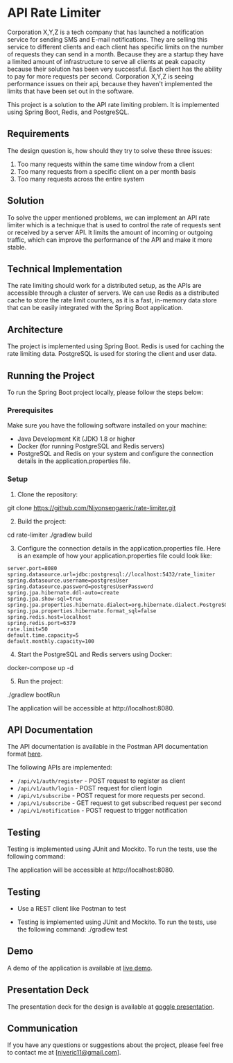 # API Rate Limiter

Corporation X,Y,Z is a tech company that has launched a notification service for sending SMS and E-mail notifications. They are selling this service to different clients and each client has specific limits on the number of requests they can send in a month. Because they are a startup they have a limited amount of infrastructure to serve all clients at peak capacity because their solution has been very successful. Each client has the ability to pay for more requests per second. Corporation X,Y,Z is seeing performance issues on their api, because they haven't implemented the limits that have been set out in the software.

This project is a solution to the API rate limiting problem. It is implemented using Spring Boot, Redis, and PostgreSQL.

## Requirements

The design question is, how should they try to solve these three issues:

1. Too many requests within the same time window from a client
2. Too many requests from a specific client on a per month basis
3. Too many requests across the entire system

## Solution

To solve the upper mentioned problems, we can implement an API rate limiter which is a technique that is used to control the rate of requests sent or received by a server API. It limits the amount of incoming or outgoing traffic, which can improve the performance of the API and make it more stable.

## Technical Implementation
The rate limiting should work for a distributed setup, as the APIs are accessible through a cluster of servers. We can use Redis as a distributed cache to store the rate limit counters, as it is a fast, in-memory data store that can be easily integrated with the Spring Boot application.

## Architecture

The project is implemented using Spring Boot. Redis is used for caching the rate limiting data. PostgreSQL is used for storing the client and user data.

## Running the Project

To run the Spring Boot project locally, please follow the steps below:

### Prerequisites

Make sure you have the following software installed on your machine:

- Java Development Kit (JDK) 1.8 or higher
- Docker (for running PostgreSQL and Redis servers)
- PostgreSQL and Redis on your system and configure the connection details in the application.properties file.

### Setup

1. Clone the repository:

git clone https://github.com/Niyonsengaeric/rate-limiter.git


2. Build the project:

cd rate-limiter
./gradlew build

3. Configure the connection details in the application.properties file. Here is an example of how your application.properties file could look like:

```
server.port=8080
spring.datasource.url=jdbc:postgresql://localhost:5432/rate_limiter
spring.datasource.username=postgresUser
spring.datasource.password=postgresUserPassword
spring.jpa.hibernate.ddl-auto=create
spring.jpa.show-sql=true
spring.jpa.properties.hibernate.dialect=org.hibernate.dialect.PostgreSQLDialect
spring.jpa.properties.hibernate.format_sql=false
spring.redis.host=localhost
spring.redis.port=6379
rate.limit=50
default.time.capacity=5
default.monthly.capacity=100

```

4. Start the PostgreSQL and Redis servers using Docker:

docker-compose up -d


5. Run the project:

./gradlew bootRun

The application will be accessible at http://localhost:8080.

## API Documentation
The API documentation is available in the Postman API documentation format [here](https://documenter.getpostman.com/view/8164226/2s93eVXZf5).

The following APIs are implemented:

- `/api/v1/auth/register` - POST request to register as client
- `/api/v1/auth/login` - POST request for client login
- `/api/v1/subscribe` - POST request for more requests per second.
- `/api/v1/subscribe` - GET request to get subscribed request per second
- `/api/v1/notification` - POST request to trigger notification


## Testing

Testing is implemented using JUnit and Mockito. To run the tests, use the following command:


The application will be accessible at http://localhost:8080.

## Testing

- Use a REST client like Postman to test

- Testing is implemented using JUnit and Mockito. To run the tests, use the following command: ./gradlew test


## Demo

A demo of the application is available at [live demo](https://rate-limiter-api-pli5.onrender.com/).

## Presentation Deck

The presentation deck for the design is available at [goggle presentation](https://docs.google.com/presentation/d/XXXXXXXXXXXXXXXXXXXXXXXXXXXXXXXXXXXXXXXXXXXXXXXXXXXX/edit#slide=id.gXXXXXXX).

## Communication

If you have any questions or suggestions about the project, please feel free to contact me at [niyeric11@gmail.com].
